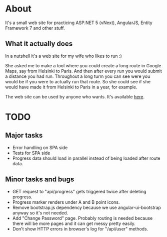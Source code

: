 # About

It's a small web site for practicing ASP.NET 5 (vNext), AngularJS, Entity Framework 7 and other stuff.

## What it actually does

In a nutshell it's a web site for my wife who likes to run :)

She asked me to make a tool where you could create a long route in Google Maps, say from Helsinki to Paris. And then after every run you would submit a distance you had run. Throughout a long turm you can see were you would be if you were to actually run that route. So she could see if she would have made it from Helsinki to Paris in a year, for example.

The web site can be used by anyone who wants. It's available [here](http://distancetracker.azurewebsites.net/).

# TODO

## Major tasks
- Error handling on SPA side
- Tests for SPA side
- Progress data should load in parallel instead of being loaded after route data.

## Minor tasks and bugs
- GET request to "api/progress" gets triggered twice after deleting progress.
- Progress marker renders under A and B point icons.
- Remove bootstrap.js dependency because we use angular-ui-bootstrap anyway so it's not needed.
- Add "Change Password" page. Probably routing is needed because there will be more pages and it can get messy pretty easily.
- Don't show HTTP errors in browser's log for "/api/user" methods.

